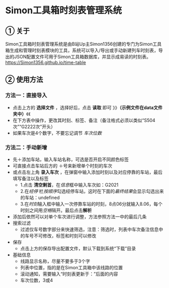 # Simon工具箱时刻表管理系统

## ① 关于
Simon工具箱时刻表管理系统是由B站Up主Simon1356创建的专门为Simon工具箱生成和管理时刻表模块的工具，系统可以导入/导出或手动新建列车时刻表，导出的JSON配置文件可用于Simon工具箱数据库，并显示成易读的时刻表。
https://Simon1356.github.io/time-table

## ② 使用方法
### 方法一：直接导入
  - 点击上方的 **选择文件** ，选择好后，点击 **读取** 即可 》》**（示例文件在data文件夹中）**《《
  - 在下方表中操作，更改其时刻、标签、备注（备注格式必须以类似“S504次”“G2222次”开头）
  - 如果车次是4个数字，不要忘记调节 *车次位数*
### 方法二：手动新增
  - 先＋添加车站，输入车站名称，可选是否开启不同颜色标签
  - 可直接点击车站后方的 ＋号来新增单个时刻的车次
  - 或点击左上角 **录入车次** ，在弹窗中输入添加时刻以及对应停靠的车站，最后填写备注以及标签
    - 1.点击 **清空剩首**，在*信息*框中输入车次如：G2021
    - 2.在*经停* 栏*按顺序*勾选经停车站，这时在下面的*最终结果*会显示勾选出来的车站：undefined
    - 3.在*时刻*输入框中输入一次停靠车站的时刻，8点06分就输入8.06，每个时刻之间用*空格*隔开。最后点击**解析**
  - 添加后依然可以对单个车次进行调整，方法参照方法一中的最后几条
- 搜索过滤
  - 过滤仅车号数字部分来快速筛选，注意：筛选时，列表中车次备注信息中的车号不可修改，标签和时刻可以修改
- 保存
  - 点击上方的保存导出配置文件，默认下载到系统“下载”目录
- 基础信息
  - 线路显示名称，尽量不要多于3个字
  - 列表中位置，指的是在Simon工具箱中该线路的位置
  - 滚动通知，需要输入“时刻表更新于：”后面的内容
  - 车次位数，3或4
